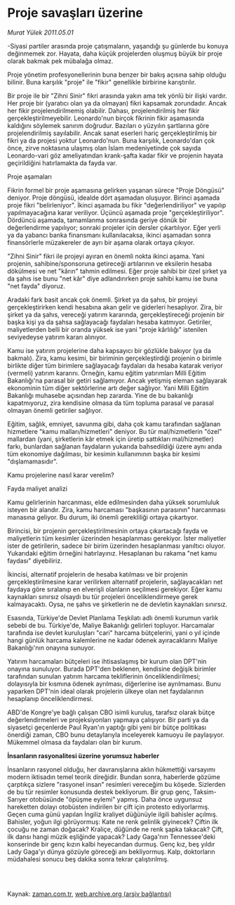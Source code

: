 # Proje savaşları üzerine

*Murat Yülek 2011.05.01*

<td class="columnist-detail">
<p>-Siyasi partiler arasında proje çatışmaların, yaşandığı şu günlerde bu konuya değinmemek zor. Hayata, daha küçük projelerden oluşmuş büyük bir proje olarak bakmak pek mübalağa olmaz.</p>
<p>
<div id="haberMetinDiv">
<p>Proje yönetim profesyonellerinin buna benzer bir bakış açısına sahip olduğu bilinir. Buna karşılık "proje" ile "fikir" genellikle birbirine karıştırılır.
<p>Bir proje ile bir "Zihni Sinir" fikri arasında yakın ama tek yönlü bir ilişki vardır. Her proje bir (yaratıcı olan ya da olmayan) fikri kapsamak zorundadır. Ancak her fikir projelendirilmemiş olabilir. Dahası, projelendirilmiş her fikir gerçekleştirilmeyebilir. Leonardo'nun birçok fikrinin fikir aşamasında kaldığını söylemek sanırım doğrudur. Bazıları o yüzyılın şartlarına göre projelendirilmiş sayılabilir. Ancak sanat eserleri hariç gerçekleştirilmiş bir fikri ya da projesi yoktur Leonardo'nun. Buna karşılık, Leonardo'dan çok önce, zirve noktasına ulaşmış olan İslam medeniyetinde çok sayıda Leonardo-vari göz ameliyatından krank-şafta kadar fikir ve projenin hayata geçirildiğini hatırlamakta da fayda var.
<p>Proje aşamaları
<p>Fikrin formel bir proje aşamasına gelirken yaşanan sürece "Proje Döngüsü" deniyor. Proje döngüsü, idealde dört aşamadan oluşuyor. Birinci aşamada proje fikri "belirleniyor". İkinci aşamada bu fikir "değerlendiriliyor" ve yapılıp yapılmayacağına karar veriliyor. Üçüncü aşamada proje "gerçekleştiriliyor". Dördüncü aşamada, tamamlanma sonrasında geriye dönük bir değerlendirme yapılıyor; sonraki projeler için dersler çıkartılıyor. Eğer yerli ya da yabancı banka finansmanı kullanılacaksa, ikinci aşamadan sonra finansörlerle müzakereler de ayrı bir aşama olarak ortaya çıkıyor.
<p>"Zihni Sinir" fikri ile projeyi ayıran en önemli nokta ikinci aşama. Yani projenin, sahibine/sponsoruna getireceği artılarının ve eksilerin hesaba dökülmesi ve net "kârın" tahmin edilmesi. Eğer proje sahibi bir özel şirket ya da şahıs ise bunu "net kâr" diye adlandırırken proje sahibi kamu ise buna "net fayda" diyoruz.
<p>Aradaki fark basit ancak çok önemli. Şirket ya da şahıs, bir projeyi gerçekleştirirken kendi hesabına akan gelir ve giderleri hesaplıyor. Zira, bir şirket ya da şahıs, vereceği yatırım kararında, gerçekleştireceği projenin bir başka kişi ya da şahsa sağlayacağı faydaları hesaba katmıyor. Getiriler, maliyetlerden belli bir oranda yüksek ise yani "proje kârlılığı" istenilen seviyedeyse yatırım kararı alınıyor.
<p>Kamu ise yatırım projelerine daha kapsayıcı bir gözlükle bakıyor (ya da bakmalı). Zira, kamu kesimi, bir biriminin gerçekleştirdiği projenin o birimle birlikte diğer tüm birimlere sağlayacağı faydaları da hesaba katarak veriyor (vermeli) yatırım kararını. Örneğin, kamu eğitim yatırımları Milli Eğitim Bakanlığı'na parasal bir getiri sağlamıyor. Ancak yetişmiş eleman sağlayarak ekonominin tüm diğer sektörlerine artı değer sağlıyor. Yani Milli Eğitim Bakanlığı muhasebe açısından hep zararda. Yine de bu bakanlığı kapatmıyoruz, zira kendisine olmasa da tüm topluma parasal ve parasal olmayan önemli getiriler sağlıyor.
<p>Eğitim, sağlık, emniyet, savunma gibi, daha çok kamu tarafından sağlanan hizmetlere "kamu malları/hizmetleri" deniyor. Bu tür mal/hizmetlerin "özel" mallardan (yani, şirketlerin kâr etmek için üretip sattıkları mal/hizmetler) farkı, bunlardan sağlanan faydaların yukarıda bahsedildiği üzere aynı anda tüm ekonomiye dağılması, bir kesimin kullanımının başka bir kesimi "dışlamamasıdır".
<p>Kamu projelerine nasıl karar verelim? 
<p>Fayda maliyet analizi
<p>Kamu gelirlerinin harcanması, elde edilmesinden daha yüksek sorumluluk isteyen bir alandır. Zira, kamu harcaması "başkasının parasının" harcanması manasına geliyor. Bu durum, iki önemli gerekliliği ortaya çıkartıyor.
<p>Birincisi, bir projenin gerçekleştirilmesinin ortaya çıkartacağı fayda ve maliyetlerin tüm kesimler üzerinden hesaplanması gerekiyor. İster maliyetler ister de getirilerin, sadece bir birim üzerinden hesaplanması yanıltıcı oluyor. Yukarıdaki eğitim örneğini hatırlayınız. Hesaplanan bu rakama "net kamu faydası" diyebiliriz.
<p>İkincisi, alternatif projelerin de hesaba katılması ve bir projenin gerçekleştirilmesine karar verilirken alternatif projelerin, sağlayacakları net faydaya göre sıralanıp en elverişli olanların seçilmesi gerekiyor. Eğer kamu kaynakları sınırsız olsaydı bu tür projeleri önceliklendirmeye gerek kalmayacaktı. Oysa, ne şahıs ve şirketlerin ne de devletin kaynakları sınırsız.
<p>Esasında, Türkiye'de Devlet Planlama Teşkilatı adlı önemli kurumun varlık sebebi de bu. Türkiye'de, Maliye Bakanlığı gelirleri topluyor. Harcamalar tarafında ise devlet kuruluşları "cari" harcama bütçelerini, yani o yıl içinde hangi günlük harcama kalemlerine ne kadar ödenek ayıracaklarını Maliye Bakanlığı'nın onayına sunuyor.
<p>Yatırım harcamaları bütçeleri ise ihtisaslaşmış bir kurum olan DPT'nin onayına sunuluyor. Burada DPT'den beklenen, kendisine değişik birimler tarafından sunulan yatırım harcama tekliflerinin önceliklendirilmesi; dolayısıyla bir kısmına ödenek ayrılması, diğerlerine ise ayrılmaması. Bunu yaparken DPT'nin ideal olarak projelerin ülkeye olan net faydalarının hesaplanıp önceliklendirmesi.
<p>ABD'de Kongre'ye bağlı çalışan CBO isimli kuruluş, tarafsız olarak bütçe değerlendirmeleri ve projeksiyonları yapmaya çalışıyor. Bir parti ya da siyasetçi geçenlerde Paul Ryan'ın yaptığı gibi yeni bir bütçe politikası önerdiği zaman, CBO bunu detaylarıyla inceleyerek kamuoyu ile paylaşıyor. Mükemmel olmasa da faydaları olan bir kurum.
<p><b>İnsanların rasyonalitesi üzerine yorumsuz haberler</b>
<p>İnsanların rasyonel olduğu, her davranışlarına aklın hükmettiği varsayımı modern iktisadın temel teorik direğidir. Bundan sonra, haberlerde gözüme çarptıkça sizlere "rasyonel insan" resimleri vereceğim bu köşede. Sizlerden de bu tür resimler konusunda destek bekliyorum. Bir grup genç, Taksim-Sarıyer otobüsünde "öpüşme eylemi" yapmış. Daha önce uygunsuz hareketten dolayı otobüsten indirilen bir çift için protesto ediyorlarmış. Geçen cuma günü yapılan İngiliz kraliyet düğünüyle ilgili bahisler açılmış. Bahisler, yoğun ilgi görüyormuş: Kate ne renk gelinlik giyinecek? Çiftin ilk çocuğu ne zaman doğacak? Kraliçe, düğünde ne renk şapka takacak? Çift, ilk dansı hangi müzik eşliğinde yapacak? Lady Gaga'nın Tennessee'deki konserinde bir genç kızın kalbi heyecandan durmuş. Genç kız, beş yıldır Lady Gaga'yı dünya gözüyle göreceği anı bekliyormuş. Kalp, doktorların müdahalesi sonucu beş dakika sonra tekrar çalıştırılmış.
<p></p></p></p></p></p></p></p></p></p></p></p></p></p></p></p></p></p></p></p></div>
</p>


<p><br>
		 </br></p></td>

Kaynak: [zaman.com.tr](http://zaman.com.tr/yazar.do?yazino=1128411), [web.archive.org (arşiv bağlantısı)](http://web.archive.org/web/20110809080547/http://www.zaman.com.tr:80/yazar.do?yazino=1128411)
